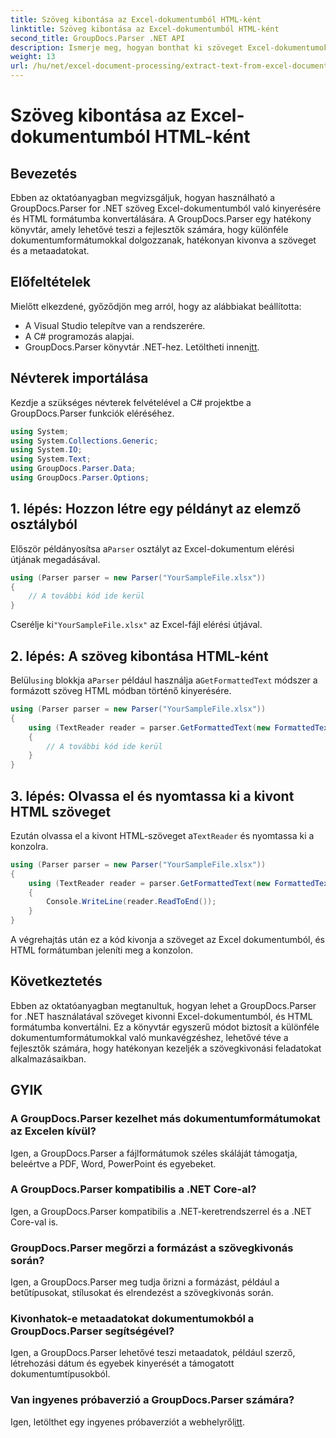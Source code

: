 ```yaml
---
title: Szöveg kibontása az Excel-dokumentumból HTML-ként
linktitle: Szöveg kibontása az Excel-dokumentumból HTML-ként
second_title: GroupDocs.Parser .NET API
description: Ismerje meg, hogyan bonthat ki szöveget Excel-dokumentumokból, és hogyan alakíthatja át HTML-be a GroupDocs.Parser for .NET segítségével.
weight: 13
url: /hu/net/excel-document-processing/extract-text-from-excel-document-as-html/
---
```


# Szöveg kibontása az Excel-dokumentumból HTML-ként

## Bevezetés
Ebben az oktatóanyagban megvizsgáljuk, hogyan használható a GroupDocs.Parser for .NET szöveg Excel-dokumentumból való kinyerésére és HTML formátumba konvertálására. A GroupDocs.Parser egy hatékony könyvtár, amely lehetővé teszi a fejlesztők számára, hogy különféle dokumentumformátumokkal dolgozzanak, hatékonyan kivonva a szöveget és a metaadatokat.
## Előfeltételek
Mielőtt elkezdené, győződjön meg arról, hogy az alábbiakat beállította:
- A Visual Studio telepítve van a rendszerére.
- A C# programozás alapjai.
-  GroupDocs.Parser könyvtár .NET-hez. Letöltheti innen[itt](https://releases.groupdocs.com/parser/net/).
## Névterek importálása
Kezdje a szükséges névterek felvételével a C# projektbe a GroupDocs.Parser funkciók eléréséhez.
```csharp
using System;
using System.Collections.Generic;
using System.IO;
using System.Text;
using GroupDocs.Parser.Data;
using GroupDocs.Parser.Options;
```
## 1. lépés: Hozzon létre egy példányt az elemző osztályból
 Először példányosítsa a`Parser` osztályt az Excel-dokumentum elérési útjának megadásával.
```csharp
using (Parser parser = new Parser("YourSampleFile.xlsx"))
{
    // A további kód ide kerül
}
```
 Cserélje ki`"YourSampleFile.xlsx"` az Excel-fájl elérési útjával.
## 2. lépés: A szöveg kibontása HTML-ként
 Belül`using` blokkja a`Parser` például használja a`GetFormattedText` módszer a formázott szöveg HTML módban történő kinyerésére.
```csharp
using (Parser parser = new Parser("YourSampleFile.xlsx"))
{
    using (TextReader reader = parser.GetFormattedText(new FormattedTextOptions(FormattedTextMode.Html)))
    {
        // A további kód ide kerül
    }
}
```
## 3. lépés: Olvassa el és nyomtassa ki a kivont HTML szöveget
 Ezután olvassa el a kivont HTML-szöveget a`TextReader` és nyomtassa ki a konzolra.
```csharp
using (Parser parser = new Parser("YourSampleFile.xlsx"))
{
    using (TextReader reader = parser.GetFormattedText(new FormattedTextOptions(FormattedTextMode.Html)))
    {
        Console.WriteLine(reader.ReadToEnd());
    }
}
```
A végrehajtás után ez a kód kivonja a szöveget az Excel dokumentumból, és HTML formátumban jeleníti meg a konzolon.
## Következtetés
Ebben az oktatóanyagban megtanultuk, hogyan lehet a GroupDocs.Parser for .NET használatával szöveget kivonni Excel-dokumentumból, és HTML formátumba konvertálni. Ez a könyvtár egyszerű módot biztosít a különféle dokumentumformátumokkal való munkavégzéshez, lehetővé téve a fejlesztők számára, hogy hatékonyan kezeljék a szövegkivonási feladatokat alkalmazásaikban.

## GYIK
### A GroupDocs.Parser kezelhet más dokumentumformátumokat az Excelen kívül?
Igen, a GroupDocs.Parser a fájlformátumok széles skáláját támogatja, beleértve a PDF, Word, PowerPoint és egyebeket.
### A GroupDocs.Parser kompatibilis a .NET Core-al?
Igen, a GroupDocs.Parser kompatibilis a .NET-keretrendszerrel és a .NET Core-val is.
### GroupDocs.Parser megőrzi a formázást a szövegkivonás során?
Igen, a GroupDocs.Parser meg tudja őrizni a formázást, például a betűtípusokat, stílusokat és elrendezést a szövegkivonás során.
### Kivonhatok-e metaadatokat dokumentumokból a GroupDocs.Parser segítségével?
Igen, a GroupDocs.Parser lehetővé teszi metaadatok, például szerző, létrehozási dátum és egyebek kinyerését a támogatott dokumentumtípusokból.
### Van ingyenes próbaverzió a GroupDocs.Parser számára?
 Igen, letölthet egy ingyenes próbaverziót a webhelyről[itt](https://releases.groupdocs.com/).